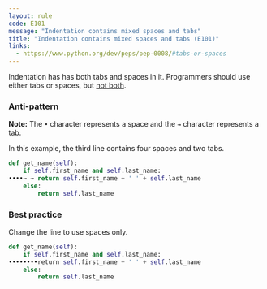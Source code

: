```yaml
---
layout: rule
code: E101
message: "Indentation contains mixed spaces and tabs"
title: "Indentation contains mixed spaces and tabs (E101)"
links:
  - https://www.python.org/dev/peps/pep-0008/#tabs-or-spaces
---
```


Indentation has has both tabs and spaces in it. Programmers should use either tabs or spaces, but [not both](http://imgur.com/VyMu86F).

### Anti-pattern

**Note:** The `•` character represents a space and the `→` character represents a tab.

In this example, the third line contains four spaces and two tabs.

```python
def get_name(self):
    if self.first_name and self.last_name:
••••→ → return self.first_name + ' ' + self.last_name
    else:
        return self.last_name
```

### Best practice

Change the line to use spaces only.

```python
def get_name(self):
    if self.first_name and self.last_name:
••••••••return self.first_name + ' ' + self.last_name
    else:
        return self.last_name
```
